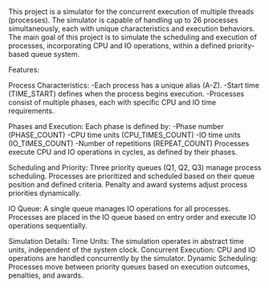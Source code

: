 This project is a simulator for the concurrent execution of multiple threads (processes). The simulator is capable of handling up to 26 processes simultaneously, each with unique characteristics and execution behaviors. The main goal of this project is to simulate the scheduling and execution of processes, incorporating CPU and IO operations, within a defined priority-based queue system.

Features:


Process Characteristics:
  -Each process has a unique alias (A-Z).
  -Start time (TIME_START) defines when the process begins execution.
  -Processes consist of multiple phases, each with specific CPU and IO time requirements.

Phases and Execution:
  Each phase is defined by:
    -Phase number (PHASE_COUNT)
    -CPU time units (CPU_TIMES_COUNT)
    -IO time units (IO_TIMES_COUNT)
    -Number of repetitions (REPEAT_COUNT)
  Processes execute CPU and IO operations in cycles, as defined by their phases.

Scheduling and Priority:
  Three priority queues (Q1, Q2, Q3) manage process scheduling.
  Processes are prioritized and scheduled based on their queue position and defined criteria.
  Penalty and award systems adjust process priorities dynamically.

IO Queue:
  A single queue manages IO operations for all processes.
  Processes are placed in the IO queue based on entry order and execute IO operations sequentially.

Simulation Details:
  Time Units: The simulation operates in abstract time units, independent of the system clock.
  Concurrent Execution: CPU and IO operations are handled concurrently by the simulator.
  Dynamic Scheduling: Processes move between priority queues based on execution outcomes, penalties, and awards.
